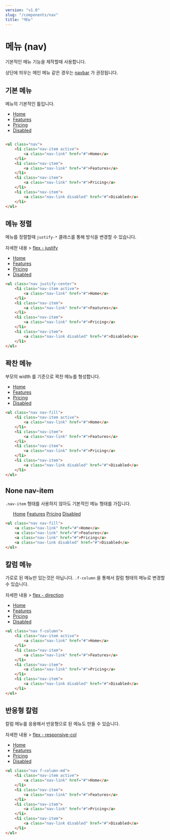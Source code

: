 ```yaml
---
version: "v1.0"
slug: "/components/nav"
title: "메뉴"
---
```


# 메뉴 (nav)
기본적인 메뉴 기능을 제작할때 사용합니다.

상단에 띄우는 메인 메뉴 같은 경우는 [navbar](/v1.0/components/navbar) 가 권장됩니다.

## 기본 메뉴
메뉴의 기본적인 틀입니다.

<div class="card">
<div class="card-body">
<ul class="nav">
	<li class="nav-item active">
		<a class="nav-link" href="#">Home</a>
	</li>
	<li class="nav-item">
		<a class="nav-link" href="#">Features</a>
	</li>
	<li class="nav-item">
		<a class="nav-link" href="#">Pricing</a>
	</li>
	<li class="nav-item">
		<a class="nav-link disabled" href="#">Disabled</a>
	</li>
</ul>
</div>

```html

<ul class="nav">
	<li class="nav-item active">
		<a class="nav-link" href="#">Home</a>
	</li>
	<li class="nav-item">
		<a class="nav-link" href="#">Features</a>
	</li>
	<li class="nav-item">
		<a class="nav-link" href="#">Pricing</a>
	</li>
	<li class="nav-item">
		<a class="nav-link disabled" href="#">Disabled</a>
	</li>
</ul>
```
</div>


## 메뉴 정렬
메뉴를 정렬할때 `justify-*` 클래스를 통해 방식을 변경할 수 있습니다.

자세한 내용 > [flex - justify](/v1.0/utilities/flex#justify)

<div class="card">
<div class="card-body">
<ul class="nav justify-center">
	<li class="nav-item active">
	<a class="nav-link" href="#">Home</a>
	</li>
	<li class="nav-item">
	<a class="nav-link" href="#">Features</a>
	</li>
	<li class="nav-item">
	<a class="nav-link" href="#">Pricing</a>
	</li>
	<li class="nav-item">
	<a class="nav-link disabled" href="#">Disabled</a>
	</li>
</ul>
</div>

```html
<ul class="nav justify-center">
	<li class="nav-item active">
		<a class="nav-link" href="#">Home</a>
	</li>
	<li class="nav-item">
		<a class="nav-link" href="#">Features</a>
	</li>
	<li class="nav-item">
		<a class="nav-link" href="#">Pricing</a>
	</li>
	<li class="nav-item">
		<a class="nav-link disabled" href="#">Disabled</a>
	</li>
</ul>
```
</div>


## 꽉찬 메뉴
부모의 width 를 기준으로 꽉찬 메뉴를 형성합니다.

<div class="card">
<div class="card-body">
<ul class="nav nav-fill">
	<li class="nav-item active">
		<a class="nav-link" href="#">Home</a>
	</li>
	<li class="nav-item">
		<a class="nav-link" href="#">Features</a>
	</li>
	<li class="nav-item">
		<a class="nav-link" href="#">Pricing</a>
	</li>
	<li class="nav-item">
		<a class="nav-link disabled" href="#">Disabled</a>
	</li>
</ul>
</div>

```html
<ul class="nav nav-fill">
	<li class="nav-item active">
		<a class="nav-link" href="#">Home</a>
	</li>
	<li class="nav-item">
		<a class="nav-link" href="#">Features</a>
	</li>
	<li class="nav-item">
		<a class="nav-link" href="#">Pricing</a>
	</li>
	<li class="nav-item">
		<a class="nav-link disabled" href="#">Disabled</a>
	</li>
</ul>
```
</div>


## None nav-item
`.nav-item` 형태를 사용하지 않아도 기본적인 메뉴 형태를 가집니다.

<div class="card">
<div class="card-body">
<ul class="nav nav-fill">
	<a class="nav-link" href="#">Home</a>
	<a class="nav-link" href="#">Features</a>
	<a class="nav-link" href="#">Pricing</a>
	<a class="nav-link disabled" href="#">Disabled</a>
</ul>
</div>

```html
<ul class="nav nav-fill">
	<a class="nav-link" href="#">Home</a>
	<a class="nav-link" href="#">Features</a>
	<a class="nav-link" href="#">Pricing</a>
	<a class="nav-link disabled" href="#">Disabled</a>
</ul>
```
</div>


## 칼럼 메뉴
가로로 된 메뉴만 있는것은 아닙니다. `.f-column` 을 통해서 칼럼 형태의 메뉴로 변경할 수 있습니다.

자세한 내용 > [flex - direction](/v1.0/utilities/flex#direction)

<div class="card">
<div class="card-body">
<ul class="nav f-column">
	<li class="nav-item active">
		<a class="nav-link" href="#">Home</a>
	</li>
	<li class="nav-item">
		<a class="nav-link" href="#">Features</a>
	</li>
	<li class="nav-item">
		<a class="nav-link" href="#">Pricing</a>
	</li>
	<li class="nav-item">
		<a class="nav-link disabled" href="#">Disabled</a>
	</li>
</ul>
</div>

```html
<ul class="nav f-column">
	<li class="nav-item active">
		<a class="nav-link" href="#">Home</a>
	</li>
	<li class="nav-item">
		<a class="nav-link" href="#">Features</a>
	</li>
	<li class="nav-item">
		<a class="nav-link" href="#">Pricing</a>
	</li>
	<li class="nav-item">
		<a class="nav-link disabled" href="#">Disabled</a>
	</li>
</ul>
```
</div>


## 반응형 칼럼
칼럼 메뉴를 응용해서 반응형으로 된 메뉴도 만들 수 있습니다.

자세한 내용 > [flex - responsive-col](/v1.0/utilities/flex#responsive-col)

<div class="card">
<div class="card-body">
<ul class="nav f-column-md">
	<li class="nav-item active">
		<a class="nav-link" href="#">Home</a>
	</li>
	<li class="nav-item">
		<a class="nav-link" href="#">Features</a>
	</li>
	<li class="nav-item">
		<a class="nav-link" href="#">Pricing</a>
	</li>
	<li class="nav-item">
		<a class="nav-link disabled" href="#">Disabled</a>
	</li>
</ul>
</div>

```html
<ul class="nav f-column-md">
	<li class="nav-item active">
		<a class="nav-link" href="#">Home</a>
	</li>
	<li class="nav-item">
		<a class="nav-link" href="#">Features</a>
	</li>
	<li class="nav-item">
		<a class="nav-link" href="#">Pricing</a>
	</li>
	<li class="nav-item">
		<a class="nav-link disabled" href="#">Disabled</a>
	</li>
</ul>
```
</div>
